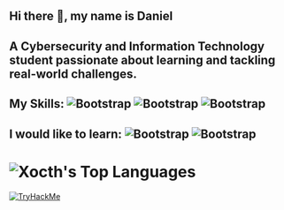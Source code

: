 ## Hi there 👋, my name is Daniel


## A Cybersecurity and Information Technology student passionate about learning and tackling real-world challenges.
## My Skills: ![Bootstrap](https://img.shields.io/badge/--05122A?style=flat&logo=C&color=353535) ![Bootstrap](https://img.shields.io/badge/-C%2B%2B-05122A?style=flat&logo=C++&color=0000FF) ![Bootstrap](https://img.shields.io/badge/-Python-05122A?style=flat&logo=Python&color=FFFF00)

## I would like to learn: ![Bootstrap](https://img.shields.io/badge/-Bash/Shell-05122A?style=flat&logo=Bash/Shell&color=353535) ![Bootstrap](https://img.shields.io/badge/Rust-orange?style=flat&logo=Rust)

# ![Xocth's Top Languages](https://github-readme-stats.vercel.app/api/top-langs/?username=Xocth&theme=dark&show_icons=true&hide_border=true&layout=compact)

[![TryHackMe](https://tryhackme-badges.s3.amazonaws.com/Xocth.png)](https://tryhackme.com/p/Xocth)
